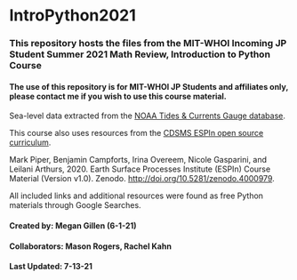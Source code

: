 # IntroPython2021
### This repository hosts the files from the MIT-WHOI Incoming JP Student Summer 2021 Math Review, Introduction to Python Course
#### The use of this repository is for MIT-WHOI JP Students and affiliates only, please contact me if you wish to use this course material.
Sea-level data extracted from the [NOAA Tides & Currents Gauge database](https://tidesandcurrents.noaa.gov/map/).

This course also uses resources from the [CDSMS ESPIn open source curriculum](https://github.com/csdms/espin).

Mark Piper, Benjamin Campforts, Irina Overeem, Nicole Gasparini, and Leilani Arthurs, 2020. Earth Surface Processes Institute (ESPIn) Course Material (Version v1.0). Zenodo. http://doi.org/10.5281/zenodo.4000979.

All included links and additional resources were found as free Python materials through Google Searches.

#### Created by: Megan Gillen (6-1-21)
#### Collaborators: Mason Rogers, Rachel Kahn
#### Last Updated: 7-13-21
